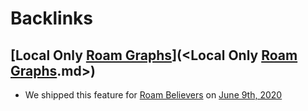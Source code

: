 
# Backlinks
## [Local Only [Roam Graphs](<Roam Graphs.md>)](<Local Only [Roam Graphs](<Roam Graphs.md>).md>)
- We shipped this feature for [Roam Believers](<Roam Believers.md>) on [June 9th, 2020](<June 9th, 2020.md>)

